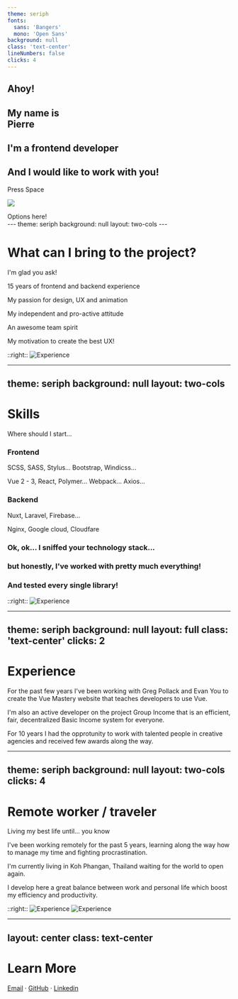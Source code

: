 ```yaml
---
theme: seriph
fonts:
  sans: 'Bangers'
  mono: 'Open Sans'
background: null
class: 'text-center'
lineNumbers: false
clicks: 4
---
```


<Bubble :direction="$slidev.nav.clicks < 4 ? 'left' : 'right'">
<h2 v-if="$slidev.nav.clicks === 1" v-motion-slide-bottom>Ahoy!</h2>
<h2 v-if="$slidev.nav.clicks === 2" v-motion-slide-bottom>My name is <br/><strong class='text-4xl'>Pierre</strong></h2>
<h2 v-if="$slidev.nav.clicks === 3" v-motion-slide-bottom>I'm a frontend developer</h2>
<h2 v-if="$slidev.nav.clicks === 4" v-motion-slide-bottom>And I would like to work with you!</h2>
</Bubble>

<Face :chat="$slidev.nav.clicks"
      :style='$slidev.nav.clicks === 4 ? "transform: scaleX(-1); transform-origin: 50%;" : ""'/>

<div class="pt-12" v-if="$slidev.nav.clicks < 1">
  <span @click="$slidev.nav.next" class="px-2 py-1 rounded cursor-pointer" hover="text-white bg-white bg-opacity-10">
    Press Space <carbon:arrow-right class="inline"/>
  </span>
</div>

<img
  v-if="$slidev.nav.clicks < 1"
  class="absolute -bottom-9 -left-7 w-80 opacity-50"
  src="https://sli.dev/assets/arrow-bottom-left.svg"
/>
<div v-if="$slidev.nav.clicks < 1" class="ft-2 absolute bottom-45 left-71 opacity-30 transform -rotate-42">Options here!</div>
---
theme: seriph
background: null
layout: two-cols
---

<h1 v-motion-slide-visible-left>What can I bring to the project?</h1>

<v-clicks>
<p v-motion-slide-visible-left><span class='opacity-50'>I'm glad you ask!</span></p>

<p v-motion-slide-visible-bottom><carbon:education class="inline-block mr-3"/>15 years of frontend and backend experience</p>
<p v-motion-slide-visible-bottom><carbon:touch-1-down class="inline-block mr-3"/>My passion for design, UX and animation</p>
<p v-motion-slide-visible-bottom><carbon:cognitive class="inline-block mr-3"/>My independent and pro-active attitude</p>
<p v-motion-slide-visible-bottom><carbon:events class="inline-block mr-3"/>An awesome team spirit</p>
<p v-motion-slide-visible-bottom><carbon:train-heart class="inline-block mr-3"/>My motivation to create the best UX!</p>
</v-clicks>

::right::
<img src="/scene-work.svg" class="-my-2" alt="Experience" v-motion-slide-visible-right/>

---
theme: seriph
background: null
layout: two-cols
---

<h1 v-motion-slide-visible-left>Skills</h1>

<v-clicks>
  <p v-motion-slide-visible-left><span class='opacity-50'>Where should I start...</span></p>

  <h3 class="opacity-100">Frontend</h3>
  <p v-motion-slide-visible-bottom>
    <carbon:arrow-right class="inline-block mr-3"/>
    SCSS, SASS, Stylus... Bootstrap, Windicss...
  </p>
  <p v-motion-slide-visible-bottom>
    <carbon:arrow-right class="inline-block mr-3"/>
    Vue 2 - 3, React, Polymer... Webpack... Axios...
  </p>

  <h3 class="opacity-100">Backend</h3>
  <p v-motion-slide-visible-bottom>
    <carbon:arrow-right class="inline-block mr-3"/>
    Nuxt, Laravel, Firebase...
  </p>
  <p v-motion-slide-visible-bottom>
    <carbon:arrow-right class="inline-block mr-3"/>
    Nginx, Google cloud, Cloudfare
  </p>

  <h3 class="opacity-100 mt-6">
    Ok, ok... I sniffed your technology stack...
    <carbon:face-wink class="inline-block mr-3"/>
  </h3>

  <h3 class="opacity-100">
    but honestly, I've worked with pretty much everything!
    <carbon:face-cool class="inline-block mr-3"/>
  </h3>

  <h3 class="opacity-100">
    And tested every single library!
    <carbon:rocket class="inline-block mr-3"/>
  </h3>
</v-clicks>

::right::
<img src="/scene-experience.svg" class="-my-2" alt="Experience" v-motion-slide-visible-right/>

---
theme: seriph
background: null
layout: full
class: 'text-center'
clicks: 2
---

<h1 v-motion-slide-top class="pb-4">Experience</h1>

<p v-if="$slidev.nav.clicks === 0" v-motion-slide-bottom class="max-w-screen-sm m-auto">
  For the past few years I've been working with Greg Pollack and Evan You to create the Vue Mastery website that teaches developers to use Vue.
</p>
<p v-if="$slidev.nav.clicks === 1" v-motion-slide-bottom class="max-w-screen-sm m-auto">
  I'm also an active developer on the project Group Income that is an efficient, fair, decentralized Basic Income system for everyone.
</p>
<p v-if="$slidev.nav.clicks === 2" v-motion-slide-bottom class="max-w-screen-sm m-auto">
  For 10 years I had the opprotunity to work with talented people in creative agencies and received few awards along the way.
</p>

<Carousel/>

---
theme: seriph
background: null
layout: two-cols
clicks: 4
---

<h1 v-motion-slide-top>Remote worker / traveler</h1>

<v-clicks>
  <p v-motion-slide-top>
    <span class='opacity-50'>Living my best life until...
    <span v-if="$slidev.nav.clicks > 0">you know <carbon:face-mask class="inline-block"/></span>
  </span>
  </p>
  <p>
    I've been working remotely for the past 5 years, learning along the way how to manage my time and fighting procrastination.
  </p>
  <p>
    I'm currently living in Koh Phangan, Thailand waiting for the world to open again.
  </p>
  <p>
    I develop here a great balance between work and personal life which boost my efficiency and productivity.
  </p>
</v-clicks>


::right::
<img v-if="$slidev.nav.clicks < 4" src="/scene-traveling.svg" class="-my-2" alt="Experience" v-motion-slide-visible-right/>
<img v-else src="/scene-relax.svg" class="-my-2" alt="Experience" v-motion-slide-visible-right/>

---
layout: center
class: text-center
---

# Learn More

[Email](mailto:schweiger.pierre@gmail.com) · [GitHub](https://github.com/pieer) · [Linkedin](https://www.linkedin.com/in/schweigerpierre/)
